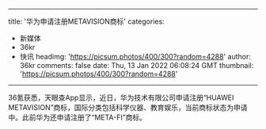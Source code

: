 
---
title: '华为申请注册METAVISION商标'
categories: 
 - 新媒体
 - 36kr
 - 快讯
headimg: 'https://picsum.photos/400/300?random=4288'
author: 36kr
comments: false
date: Thu, 13 Jan 2022 06:08:24 GMT
thumbnail: 'https://picsum.photos/400/300?random=4288'
---

<div>   
36氪获悉，天眼查App显示，近日，华为技术有限公司申请注册“HUAWEI METAVISION”商标，国际分类包括科学仪器、教育娱乐，当前商标状态为申请中。此前华为还申请注册了“META-FI”商标。  
</div>
            